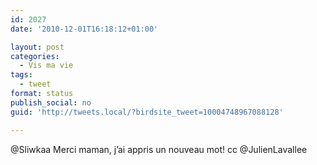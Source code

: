 ```yaml
---
id: 2027
date: '2010-12-01T16:18:12+01:00'

layout: post
categories:
  - Vis ma vie
tags:
  - tweet
format: status
publish_social: no
guid: 'http://tweets.local/?birdsite_tweet=10004748967088128'

---
```


@Sliwkaa Merci maman, j’ai appris un nouveau mot! cc @JulienLavallee